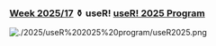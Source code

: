 ### [Week 2025/17](https://github.com/symplyelah/Tidytuesday/blob/master/2025/useR%202025%20program/useR2025.Rmd) ⚱️ useR! [useR! 2025 Program](https://user2025.r-project.org/)
![./2025/useR%202025%20program/useR2025.png](https://github.com/symplyelah/Tidytuesday/blob/master/2025/useR%202025%20program/user_1.png)
